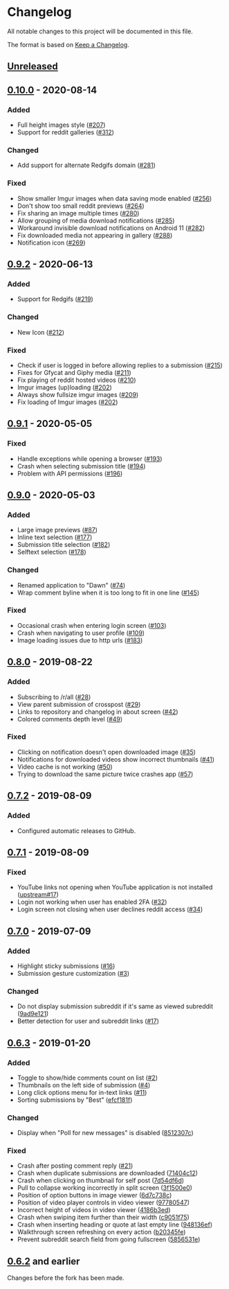 # Changelog

All notable changes to this project will be documented in this file.

The format is based on [Keep a Changelog](https://keepachangelog.com/en/1.0.0/).

## [Unreleased]

## [0.10.0] - 2020-08-14

### Added

-   Full height images style ([#207](https://github.com/Tunous/Dawn/pull/207))
-   Support for reddit galleries ([#312](https://github.com/Tunous/Dawn/pull/312))

### Changed

-   Add support for alternate Redgifs domain ([#281](https://github.com/Tunous/Dawn/pull/281))

### Fixed

-   Show smaller Imgur images when data saving mode enabled ([#256](https://github.com/Tunous/Dawn/pull/256))
-   Don't show too small reddit previews ([#264](https://github.com/Tunous/Dawn/pull/264))
-   Fix sharing an image multiple times ([#280](https://github.com/Tunous/Dawn/pull/280))
-   Allow grouping of media download notifications ([#285](https://github.com/Tunous/Dawn/pull/285))
-   Workaround invisible download notifications on Android 11 ([#282](https://github.com/Tunous/Dawn/issues/282))
-   Fix downloaded media not appearing in gallery ([#288](https://github.com/Tunous/Dawn/pull/288))
-   Notification icon ([#269](https://github.com/Tunous/Dawn/issues/269))

## [0.9.2] - 2020-06-13

### Added

-   Support for Redgifs ([#219](https://github.com/Tunous/Dawn/pull/219))

### Changed

-   New Icon ([#212](https://github.com/Tunous/Dawn/pull/212))

### Fixed

-   Check if user is logged in before allowing replies to a submission ([#215](https://github.com/Tunous/Dawn/pull/215))
-   Fixes for Gfycat and Giphy media ([#211](https://github.com/Tunous/Dawn/issues/211))
-   Fix playing of reddit hosted videos ([#210](https://github.com/Tunous/Dawn/pull/210))
-   Imgur images (up)loading ([#202](https://github.com/Tunous/Dawn/pull/202))
-   Always show fullsize imgur images ([#209](https://github.com/Tunous/Dawn/pull/209))
-   Fix loading of Imgur images ([#202](https://github.com/Tunous/Dawn/pull/202))

## [0.9.1] - 2020-05-05

### Fixed

-   Handle exceptions while opening a browser ([#193](https://github.com/Tunous/Dawn/pull/193))
-   Crash when selecting submission title ([#194](https://github.com/Tunous/Dawn/pull/194))
-   Problem with API permissions ([#196](https://github.com/Tunous/Dawn/pull/196))

## [0.9.0] - 2020-05-03

### Added

-   Large image previews ([#87](https://github.com/Tunous/Dawn/pull/87))
-   Inline text selection ([#177](https://github.com/Tunous/Dawn/pull/177))
-   Submission title selection ([#182](https://github.com/Tunous/Dawn/pull/182))
-   Selftext selection ([#178](https://github.com/Tunous/Dawn/pull/178))

### Changed

-   Renamed application to "Dawn" ([#74](https://github.com/Tunous/Dawn/pull/74))
-   Wrap comment byline when it is too long to fit in one line  ([#145](https://github.com/Tunous/Dawn/pull/145))

### Fixed

-   Occasional crash when entering login screen ([#103](https://github.com/Tunous/Dawn/pull/103))
-   Crash when navigating to user profile ([#109](https://github.com/Tunous/Dawn/pull/109))
-   Image loading issues due to http urls ([#183](https://github.com/Tunous/Dawn/pull/183))

## [0.8.0] - 2019-08-22

### Added

-   Subscribing to /r/all ([#28](https://github.com/Tunous/Dawn/pull/28))
-   View parent submission of crosspost ([#29](https://github.com/Tunous/Dawn/pull/29))
-   Links to repository and changelog in about screen ([#42](https://github.com/Tunous/Dawn/pull/42))
-   Colored comments depth level ([#49](https://github.com/Tunous/Dawn/pull/49))

### Fixed

-   Clicking on notification doesn't open downloaded image ([#35](https://github.com/Tunous/Dawn/pull/35))
-   Notifications for downloaded videos show incorrect thumbnails ([#41](https://github.com/Tunous/Dawn/pull/41))
-   Video cache is not working ([#50](https://github.com/Tunous/Dawn/pull/50))
-   Trying to download the same picture twice crashes app ([#57](https://github.com/Tunous/Dawn/pull/57))

## [0.7.2] - 2019-08-09

### Added

-   Configured automatic releases to GitHub.

## [0.7.1] - 2019-08-09

### Fixed

-   YouTube links not opening when YouTube application is not installed ([upstream#17](https://github.com/saket/Dank/pull/17))
-   Login not working when user has enabled 2FA ([#32](https://github.com/Tunous/Dawn/pull/32))
-   Login screen not closing when user declines reddit access ([#34](https://github.com/Tunous/Dawn/pull/34))

## [0.7.0] - 2019-07-09

### Added

-   Highlight sticky submissions ([#16](https://github.com/Tunous/Dawn/pull/16))
-   Submission gesture customization ([#3](https://github.com/Tunous/Dawn/pull/3))

### Changed

-   Do not display submission subreddit if it's same as viewed subreddit ([9ad9e121](https://github.com/Tunous/Dawn/commit/9ad9e121a2e7633e01c49c1ebf6e1b9dd114a2f0))
-   Better detection for user and subreddit links ([#17](https://github.com/Tunous/Dawn/pull/17))

## [0.6.3] - 2019-01-20

### Added

-   Toggle to show/hide comments count on list ([#2](https://github.com/Tunous/Dawn/pull/2))
-   Thumbnails on the left side of submission ([#4](https://github.com/Tunous/Dawn/pull/4))
-   Long click options menu for in-text links ([#11](https://github.com/Tunous/Dawn/pull/11))
-   Sorting submissions by "Best" ([efcf181f](https://github.com/Tunous/Dawn/commit/efcf181f3bd7952aa9c45c035b39bd91c26d748a))

### Changed

-   Display when "Poll for new messages" is disabled ([8512307c](https://github.com/Tunous/Dawn/commit/8512307cc1bb47129e674c14e6a4219beaba032a))

### Fixed

-   Crash after posting comment reply ([#21](https://github.com/Tunous/Dawn/pull/21))
-   Crash when duplicate submissions are downloaded ([71404c12](https://github.com/Tunous/Dawn/commit/71404c12fe8cee3c8770287ebef5eff52c10d724))
-   Crash when clicking on thumbnail for self post ([7d54df6d](https://github.com/Tunous/Dawn/commit/7d54df6dc2ed96a16a549b3ac130e53105008244))
-   Pull to collapse working incorrectly in split screen ([3f1500e0](https://github.com/Tunous/Dawn/commit/3f1500e0b2218f31c5a8e592082a7b8d646ca271))
-   Position of option buttons in image viewer ([6d7c738c](https://github.com/Tunous/Dawn/commit/6d7c738cfefbad7776f2a311770182bef6b6c6f3))
-   Position of video player controls in video viewer ([97780547](https://github.com/Tunous/Dawn/commit/97780547b69ab4a4c72a8be8303323f073b745b1))
-   Incorrect height of videos in video viewer ([4186b3ed](https://github.com/Tunous/Dawn/commit/4186b3ed2467318a3b27113a65bc791ec6c9ff8a))
-   Crash when swiping item further than their width ([c9051f75](https://github.com/Tunous/Dawn/commit/c9051f7586419a4bef0e856c18cb70831d43839b))
-   Crash when inserting heading or quote at last empty line ([948136ef](https://github.com/Tunous/Dawn/commit/948136eff59987fb68c334c1829d48d8c60123eb))
-   Walkthrough screen refreshing on every action ([b20345fe](https://github.com/Tunous/Dawn/commit/b20345fedfe4ee3ec4d9dc799c09c7d385db5a37))
-   Prevent subreddit search field from going fullscreen ([5856531e](https://github.com/Tunous/Dawn/commit/5856531e15f19e366f9556802dd90c00087d2d8e))

## [0.6.2] and earlier

Changes before the fork has been made.

[Unreleased]: https://github.com/Tunous/Dawn/compare/0.10.0...HEAD

[0.10.0]: https://github.com/Tunous/Dawn/compare/0.9.2...0.10.0

[0.9.2]: https://github.com/Tunous/Dawn/compare/0.9.1...0.9.2

[0.9.1]: https://github.com/Tunous/Dawn/compare/0.9.0...0.9.1

[0.9.0]: https://github.com/Tunous/Dawn/compare/0.8.0...0.9.0

[0.8.0]: https://github.com/Tunous/Dawn/compare/0.7.2...0.8.0

[0.7.2]: https://github.com/Tunous/Dawn/compare/0.7.1...0.7.2

[0.7.1]: https://github.com/Tunous/Dawn/compare/0.7.0...0.7.1

[0.7.0]: https://github.com/Tunous/Dawn/compare/0.6.3...0.7.0

[0.6.3]: https://github.com/Tunous/Dawn/compare/0.6.2...0.6.3

[0.6.2]: https://github.com/Tunous/Dawn/releases/tag/0.6.2
